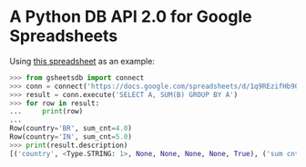 # A Python DB API 2.0 for Google Spreadsheets #

Using [this spreadsheet](https://docs.google.com/spreadsheets/d/1_rN3lm0R_bU3NemO0s9pbFkY5LQPcuy1pscv8ZXPtg8/) as an example:

```python
>>> from gsheetsdb import connect
>>> conn = connect('https://docs.google.com/spreadsheets/d/1q9REzifHb90vewm4XMjnWFKOPNTcG6Xh8s6Hwo9OpFo/', headers=1)
>>> result = conn.execute('SELECT A, SUM(B) GROUP BY A')
>>> for row in result:
...     print(row)
...
Row(country='BR', sum_cnt=4.0)
Row(country='IN', sum_cnt=5.0)
>>> print(result.description)
[('country', <Type.STRING: 1>, None, None, None, None, True), ('sum cnt', <Type.NUMBER: 2>, None, None, None, None, True)]
```
